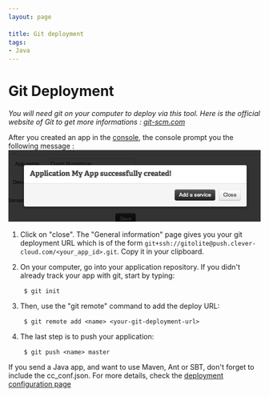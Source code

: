 ```yaml
---
layout: page

title: Git deployment
tags:
- Java
---
```

# Git Deployment
*You will need git on your computer to deploy via this tool. Here is the official website of Git to get more informations&nbsp;: <a href="http://git-scm.com">git-scm.com</a>*

After you created an app in the [console](https://console.clever-cloud.com), the console prompt you the following message&nbsp;:
<img class="thumbnail img_doc" src="/img/newapp6.png">
1. Click on "close". The "General information" page gives you your git deployment URL which is of the form ``git+ssh://gitolite@push.clever-cloud.com/<your_app_id>.git``. Copy it in your clipboard.
2. On your computer, go into your application repository. 
If you didn't already track your app with git, start by typing:  

    	$ git init

3. Then, use the "git remote" command to add the deploy URL:

		$ git remote add <name> <your-git-deployment-url>

4. The last step is to push your application:

		$ git push <name> master

If you send a Java app, and want to use Maven, Ant or SBT, don't forget to include the cc_conf.json. For more details, check the [deployment configuration page](/cc-conf/)
